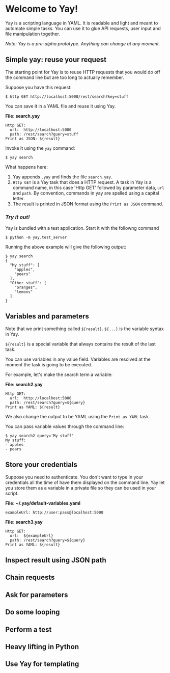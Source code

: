 # Welcome to Yay!

Yay is a scripting language in YAML. It is readable and light and meant to automate simple tasks. You can use it to glue API requests, user input and file manipulation together.

_Note: Yay is a pre-alpha prototype. Anything can change at any moment._

## Simple yay: reuse your request

The starting point for Yay is to reuse HTTP requests that you would do off the command line but are too long to actually remember.

Suppose you have this request:

    $ http GET http://localhost:5000/rest/search?key=stuff
    
You can save it in a YAML file and reuse it using Yay.

**File: search.yay**
```
Http GET:
  url:  http://localhost:5000
  path: /rest/search?query=stuff
Print as JSON: ${result}
```
  
Invoke it using the `yay` command:

    $ yay search

What happens here:
1. Yay appends `.yay` and finds the file `search.yay`. 
2. `Http GET` is a Yay task that does a HTTP request. A task in Yay is a command name, in this case 'Http GET' followed by parameter data, `url` and `path`. By convention, commands in yay are spelled using a capital letter.
3. The result is printed in JSON format using the `Print as JSON` command.

### _Try it out!_

Yay is bundled with a test application. Start it with the followng command

    $ python -m yay.test_server

Running the above example will give the following output:

```
$ yay search
{
  "My stuff": [
    "apples",
    "pears"
  ],
  "Other stuff": [
    "oranges",
    "lemons"
  ]
}
```


## Variables and parameters

Note that we print something called `${result}`. `${...}` is the variable syntax in Yay. 

`${result}` is a special variable that always contains the result of the last task.

You can use variables in any value field.  Variables are resolved at the moment the task is going to be executed.

For example, let's make the search term a variable:

**File: search2.yay**
```
Http GET:
  url:  http://localhost:5000
  path: /rest/search?query=${query}
Print as YAML: ${result}
```

We also change the output to be YAML using the `Print as YAML` task.

You can pass variable values through the command line:

```
$ yay search2 query='My stuff'
My stuff:
- apples
- pears
```
    


## Store your credentials

Suppose you need to authenticate. You don't want to type in your credentials all the time of have them displayed on the command line. Yay let you store them as a variable in a private file so they can be used in your script.

**File: ~/.yay/default-variables.yaml**
```
exampleUrl: http://user:pass@localhost:5000
```

**File: search3.yay**
```
Http GET:
  url:  ${exampleUrl}
  path: /rest/search?query=${query}
Print as YAML: ${result}
```

## Inspect result using JSON path



## Chain requests

## Ask for parameters

## Do some looping

## Perform a test

## Heavy lifting in Python

## Use Yay for templating

